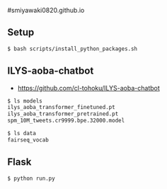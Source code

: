 #smiyawaki0820.github.io

## Setup
```bash
$ bash scripts/install_python_packages.sh
```

## ILYS-aoba-chatbot
* https://github.com/cl-tohoku/ILYS-aoba-chatbot

```bash
$ ls models
ilys_aoba_transformer_finetuned.pt
ilys_aoba_transformer_pretrained.pt
spm_10M_tweets.cr9999.bpe.32000.model

$ ls data
fairseq_vocab
```


## Flask
```bash
$ python run.py
```

